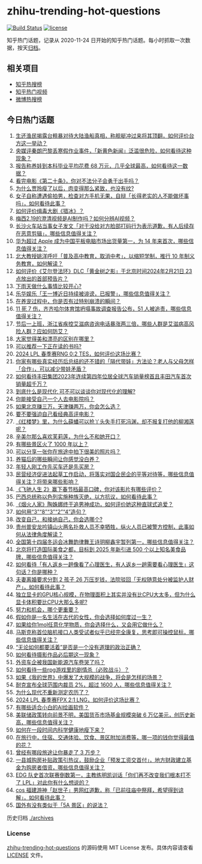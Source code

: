 # zhihu-trending-hot-questions

[![Build Status](https://github.com/justjavac/zhihu-trending-hot-questions/workflows/ci/badge.svg?branch=master)](https://github.com/justjavac/zhihu-trending-hot-questions/actions)
[![license](https://img.shields.io/github/license/justjavac/zhihu-trending-hot-questions)](https://github.com/justjavac/zhihu-trending-hot-questions/blob/master/LICENSE)

知乎热门话题，记录从 2020-11-24
日开始的知乎热门话题。每小时抓取一次数据，按天[归档](./archives)。

## 相关项目

- [知乎热搜榜](https://github.com/justjavac/zhihu-trending-top-search)
- [知乎热门视频](https://github.com/justjavac/zhihu-trending-hot-video)
- [微博热搜榜](https://github.com/justjavac/weibo-trending-hot-search)

## 今日热门话题

<!-- BEGIN -->
<!-- 最后更新时间 Thu Feb 22 2024 06:09:48 GMT+0800 (China Standard Time) -->

1. [生还渔民揭露台粗暴对待大陆渔船真相，称舰艇冲过来将其顶翻，如何评价台方这一举动？](https://www.zhihu.com/question/645231586)
1. [央媒评秦朗巴黎丢寒假作业事件，「新黄色新闻」泛滥很危险，如何看待这种现象？](https://www.zhihu.com/question/645180645)
1. [报告称养娃到本科毕业平均花费 68 万元，几乎全球最高，如何看待这一数据？](https://www.zhihu.com/question/645232016)
1. [看完电影《第二十条》，你对不法分子会勇于出手吗？](https://www.zhihu.com/question/645020777)
1. [为什么贾玲瘦了以后，肉变得那么紧致，也没有纹?](https://www.zhihu.com/question/643962948)
1. [女子自称遭遇偷拍男，检查对方手机无果，自辩「长得老实的人不能做坏事吗」，如何看待此事？](https://www.zhihu.com/question/645236828)
1. [如何评价缉毒大剧《猎冰》？](https://www.zhihu.com/question/644855545)
1. [梅西2.19的澄清视频是AI制作吗？如何分辨AI视频？](https://www.zhihu.com/question/645069026)
1. [长沙火车站当事女子发文「对于没给对方脸部打码行为表示道歉，有人后续存在恶意剪辑」，哪些信息值得关注？](https://www.zhihu.com/question/645245685)
1. [华为超过 Apple 成为中国平板电脑市场出货量第一，为 14 年来首次，哪些信息值得关注？](https://www.zhihu.com/question/645212838)
1. [北大教授姚洋呼吁「普及高中教育，取消中考」，以缩短学制，推行 10 年制义务教育，如何解读？](https://www.zhihu.com/question/645214928)
1. [如何评价《艾尔登法环》DLC「黄金树之影」于北京时间2024年2月21日 23 点放出的首部预告片？](https://www.zhihu.com/question/645284866)
1. [下雨天做什么事情比较开心?](https://www.zhihu.com/question/634958142)
1. [乐华娱乐「王一博近日持续被诽谤，已报警」，哪些信息值得关注？](https://www.zhihu.com/question/645081546)
1. [在养宠过程中，你是否有过特别崩溃的瞬间？](https://www.zhihu.com/question/639819428)
1. [11 死 7 伤，齐齐哈尔体育馆坍塌事故调查报告公布，51 人被追责，哪些信息值得关注？](https://www.zhihu.com/question/645205550)
1. [节后一上班，浙江省疾控艾滋病咨询电话暴涨两三倍，哪些人群是艾滋病高风险人群？应如何防艾？](https://www.zhihu.com/question/645163099)
1. [大家觉得美和漂亮的区别在哪里？](https://www.zhihu.com/question/269284313)
1. [可以推荐一下正在读的书吗?](https://www.zhihu.com/question/642969050)
1. [2024 LPL 春季赛RNG 0:2 TES，如何评价这场比赛？](https://www.zhihu.com/question/645254317)
1. [你家有哪些真实经历后总结的还不错的「隔代带娃」方法论？老人与父母怎样「合作」，可以减少带娃矛盾？](https://www.zhihu.com/question/643023174)
1. [如何看待丰田集团2023年连续第四年位居全球汽车销量榜首且丰田汽车首次销量超千万？](https://www.zhihu.com/question/641951217)
1. [到底什么是现代化 可不可以谈谈你对现代化的理解?](https://www.zhihu.com/question/387105328)
1. [你能接受自己一个人去电影院吗？](https://www.zhihu.com/question/636740469)
1. [如果北京赚三万，天津赚两万，你会怎么选？](https://www.zhihu.com/question/644864248)
1. [要不要强迫自己看经典高评电影？](https://www.zhihu.com/question/636917211)
1. [《红楼梦》里，为什么薛蟠可以抢丫头失手打死冯渊，却不报复打他的柳湘莲呢？](https://www.zhihu.com/question/420874274)
1. [辛美尔那么喜欢芙莉莲，为什么不和她开口？](https://www.zhihu.com/question/644629816)
1. [有哪些景区火了 1000 年以上？](https://www.zhihu.com/question/642213061)
1. [可以分享一张你在旅途中拍下很美的照片吗？](https://www.zhihu.com/question/641372697)
1. [养猫后的哪些瞬间让你感觉没白养？](https://www.zhihu.com/question/644850704)
1. [年轻人刚工作先买车还是先买房？](https://www.zhihu.com/question/645170291)
1. [民营经济促进法起草工作启动，将落实对国企民企的平等对待等，哪些信息值得关注？将带来哪些影响？](https://www.zhihu.com/question/645233003)
1. [《飞驰人生 2》赢下春节档最高口碑，你对该影片有哪些评价？](https://www.zhihu.com/question/644010577)
1. [巴西总统称以色列实施种族灭绝，以方抗议，如何看待此事？](https://www.zhihu.com/question/644843531)
1. [《烟火人家》陶姝娜终于追男神成功，如何评价她这种直球式追爱？](https://www.zhihu.com/question/645180758)
1. [如何用“3”“8”“3”“2”“4”造句？](https://www.zhihu.com/question/645117466)
1. [改变自己，和接纳自己，你会选哪个?](https://www.zhihu.com/question/644763673)
1. [贵州普安龙吟镇山火两名扑救人员不幸牺牲，纵火人员已被警方控制，此事如何从法律角度解读？](https://www.zhihu.com/question/645229866)
1. [全国第十四届冬运会冰舞韵律舞王诗玥柳鑫宇暂列第一，哪些信息值得关注？](https://www.zhihu.com/question/645225918)
1. [北京将打造国际美食之都，目标到 2025 年新引进 500 个以上知名美食品牌，哪些信息值得关注？](https://www.zhihu.com/question/645057026)
1. [如何看待「有人返乡一趟像看了心理医生，有人返乡一趟需要看心理医生」这句话？你是哪种？](https://www.zhihu.com/question/644764783)
1. [夫妻离婚要求分割 2 孩子 26 万压岁钱，法院驳回「无权随意处分被监护人财产」，如何看待此事？](https://www.zhihu.com/question/645160855)
1. [独立显卡的GPU核心规模，在物理面积上其实并没有比CPU大太多，但为什么显卡体积要比CPU大那么多呢?](https://www.zhihu.com/question/641677761)
1. [努力和机会，哪个更重要？](https://www.zhihu.com/question/645001227)
1. [假如你是一名生活在古代的女性，你会选择如何度过一生？](https://www.zhihu.com/question/363225281)
1. [如果给你1mol任意化学物质，你会选择什么，又会用它做什么？](https://www.zhihu.com/question/644440765)
1. [马斯克称首位脑机接口人类受试者似乎已经完全康复，思考即可操控鼠标，哪些信息值得关注？](https://www.zhihu.com/question/645158869)
1. [“无论如何都要活着”是否是一个没有道理的政治正确？](https://www.zhihu.com/question/642681360)
1. [如何看待摄影作品必后期这一现象？](https://www.zhihu.com/question/644556531)
1. [外资车企被我国新能源汽车卷哭了吗？](https://www.zhihu.com/question/639536083)
1. [如何看待一些rpg游戏里的剧情杀（必败战斗）？](https://www.zhihu.com/question/644620987)
1. [如果《我的世界》中爆发了大规模的战争，将会是怎样的场景？](https://www.zhihu.com/question/267349344)
1. [耐克宣布全球范围内裁员 2%，超过 1600 人，哪些信息值得关注？](https://www.zhihu.com/question/645071309)
1. [为什么现代不重新测定农历了？](https://www.zhihu.com/question/644610355)
1. [2024 LPL 春季赛FPX 2:1 LNG，如何评价这场比赛？](https://www.zhihu.com/question/645072206)
1. [有哪些适合小白的AI绘画软件？](https://www.zhihu.com/question/637123591)
1. [美联储政策转向前景不明，美国货币市场基金规模突破 6 万亿美元，创历史新高，哪些信息值得关注？](https://www.zhihu.com/question/645084781)
1. [如何在一段时间内科学健康地瘦下来？](https://www.zhihu.com/question/643670054)
1. [在旅行中，住宿、交通体验、饮食、景区附加消费等，哪一项的钱你觉得最值的花？](https://www.zhihu.com/question/642213047)
1. [曾经有哪段旅途让你暴走了 3 万步？](https://www.zhihu.com/question/642212970)
1. [一县城购房补贴政策引热议，鼓励企业「预发工资交首付」，地方财政建立基金为购房者借资，哪些信息值得关注？](https://www.zhihu.com/question/644972592)
1. [EDG 队史首次联赛倒数第一，主教练明凯训话「你们再不改变我们根本打不了 LPL」对此你有什么想说的？](https://www.zhihu.com/question/645024909)
1. [cos 福建游神「赵世子」男网红道歉，称「已前往庙中祭拜，希望得到谅解」，如何看待此事？](https://www.zhihu.com/question/645079935)
1. [国外有没有类似于「5A 景区」的说法？](https://www.zhihu.com/question/642213088)

<!-- END -->

历史归档 [./archives](./archives)

### License

[zhihu-trending-hot-questions](https://github.com/justjavac/zhihu-trending-hot-questions)
的源码使用 MIT License 发布。具体内容请查看 [LICENSE](./LICENSE) 文件。
